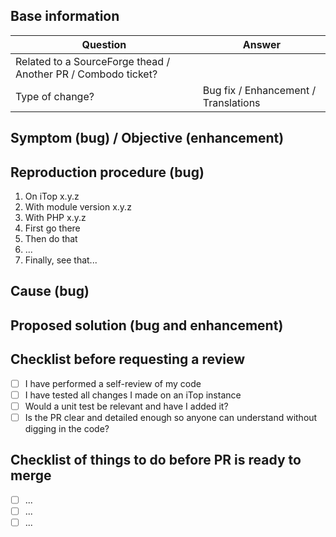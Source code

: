 <!--

IMPORTANT: Please follow the guidelines within this PR template before submitting it, it will greatly help us process your PR. 🙏

Any PRs not following the guidelines or with missing information will not be considered.

-->

## Base information
| Question                                                      | Answer 
|---------------------------------------------------------------|--------
| Related to a SourceForge thead / Another PR / Combodo ticket? | <!-- Put the URL -->
| Type of change?                                               | Bug fix / Enhancement / Translations


## Symptom (bug) / Objective (enhancement)
<!--
If it's a bug
  - Explain the symptom in details
  - If possible put error messages, logs or screenshots (you can paste image directly in this editor).

If it's an enhancement
  - Describe what is blocking you, what is the objective with as much details as possible.
  - Add screenshots if it's related to UI.
-->


## Reproduction procedure (bug)
<!--
Remove this section only if it's NOT a bug.

Otherwise, explain step by step how to reproduce the issue on a standard iTop Community.

If it requires a custom datamodel, provide the minimal XML delta to reproduce it on a standard iTop Community.
-->

1. On iTop x.y.z <!-- Put complete iTop version (eg. 3.1.0-2) -->
2. With module version x.y.z <!-- Put complete module version (eg. 1.2.1) -->
3. With PHP x.y.z <!-- Put complete PHP version (eg. 8.1.24) -->
4. First go there
5. Then do that
6. ...
7. Finally, see that...


## Cause (bug)
<!--
Remove this section only if it's NOT a bug.

Otherwise, explain what is the cause of the issue (where in the code and why)
-->


## Proposed solution (bug and enhancement)
<!--
Explain in details how you are proposing to solve this:
  - What did you do in the code and why
  - If you changed something in the UI, put before / after screenshots (you can paste image directly in this editor)
-->


## Checklist before requesting a review
<!--
Don't remove these lines, check them once done.
-->
- [ ] I have performed a self-review of my code
- [ ] I have tested all changes I made on an iTop instance
- [ ] Would a unit test be relevant and have I added it?
- [ ] Is the PR clear and detailed enough so anyone can understand without digging in the code?

## Checklist of things to do before PR is ready to merge
<!--
Things that needs to be done in the PR before it can be considered as ready to be merged

Examples:
- Changes requested in the review
- Unit test to add
- Dictionary entries to translate
- ...
-->

- [ ] ...
- [ ] ...
- [ ] ...
